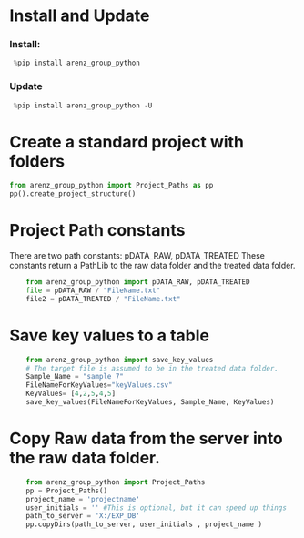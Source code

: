 
# Install and Update
### Install: 
```python
 %pip install arenz_group_python
```
### Update
```python
 %pip install arenz_group_python -U
```


# Create a standard project with folders
```python
from arenz_group_python import Project_Paths as pp
pp().create_project_structure()
```

# Project Path constants
There are two path constants: pDATA_RAW, pDATA_TREATED
These constants return a PathLib to the raw data folder and the treated data folder.
```python
    from arenz_group_python import pDATA_RAW, pDATA_TREATED 
    file = pDATA_RAW / "FileName.txt"
    file2 = pDATA_TREATED / "FileName.txt"
```


# Save key values to a table
```python
    from arenz_group_python import save_key_values
    # The target file is assumed to be in the treated data folder.
    Sample_Name = "sample 7"
    FileNameForKeyValues="keyValues.csv"
    KeyValues= [4,2,5,4,5]
    save_key_values(FileNameForKeyValues, Sample_Name, KeyValues) 
```

# Copy Raw data from the server into the raw data folder.

```python
    from arenz_group_python import Project_Paths
    pp = Project_Paths()
    project_name = 'projectname'
    user_initials = '' #This is optional, but it can speed up things
    path_to_server = 'X:/EXP_DB'
    pp.copyDirs(path_to_server, user_initials , project_name )
```
